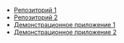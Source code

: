 - [Репозиторий 1](https://github.com/username/repo1)
- [Репозиторий 2](https://github.com/username/repo2)
- [Демонстрационное приложение 1](https://example.com/app1)
- [Демонстрационное приложение 2](https://example.com/app2)
